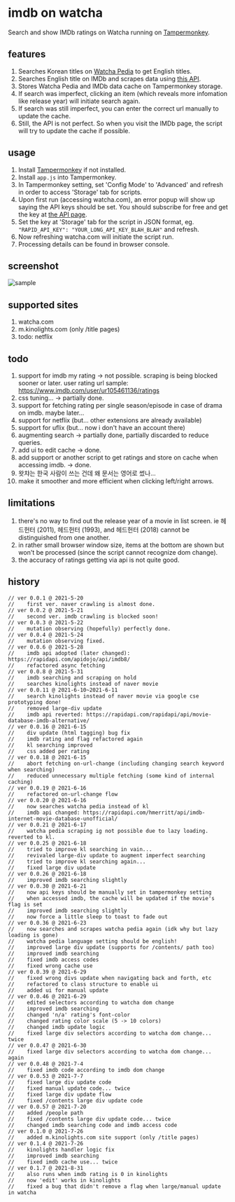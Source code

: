 # imdb on watcha
Search and show IMDb ratings on Watcha running on [Tampermonkey](https://www.tampermonkey.net/).

## features
1. Searches Korean titles on [Watcha Pedia](https://pedia.watcha.com/) to get English titles.
2. Searches English title on IMDb and scrapes data using [this API](https://rapidapi.com/hmerritt/api/imdb-internet-movie-database-unofficial/).
3. Stores Watcha Pedia and IMDb data cache on Tampermonkey storage.
4. If search was imperfect, clicking an item (which reveals more infomation like release year) will initiate search again.
5. If search was still imperfect, you can enter the correct url manually to update the cache.
6. Still, the API is not perfect. So when you visit the IMDb page, the script will try to update the cache if possible.

## usage
1. Install [Tampermonkey](https://www.tampermonkey.net/) if not installed.
2. Install `app.js` into Tampermonkey.
3. In Tampermonkey setting, set 'Config Mode' to 'Advanced' and refresh in order to access 'Storage' tab for scripts.
4. Upon first run (accessing watcha.com), an error popup will show up saying the API keys should be set. You should subscribe for free and get the key at [the API page](https://rapidapi.com/hmerritt/api/imdb-internet-movie-database-unofficial/).
5. Set the key at 'Storage' tab for the script in JSON format, eg. `"RAPID_API_KEY": "YOUR_LONG_API_KEY_BLAH_BLAH"` and refresh.
6. Now refreshing watcha.com will initiate the script run.
7. Processing details can be found in browser console.

## screenshot
![sample](https://user-images.githubusercontent.com/8731054/123694785-bcd88d00-d894-11eb-9e37-a2ce4233448a.png)

## supported sites
1. watcha.com
2. m.kinolights.com (only /title pages)
2. todo: netflix

## todo
1. support for imdb my rating -> not possible. scraping is being blocked sooner or later. user rating url sample: https://www.imdb.com/user/ur105461136/ratings
2. css tuning... -> partially done.
3. support for fetching rating per single season/episode in case of drama on imdb. maybe later...
4. support for netflix (but... other extensions are already available)
5. support for uflix (but... now i don't have an account there)
6. augmenting search -> partially done, partially discarded to reduce queries.
7. add ui to edit cache -> done.
8. add support or another script to get ratings and store on cache when accessing imdb. -> done.
9. 왓챠는 한국 사람이 쓰는 건데 왜 문서는 영어로 썼나...
10. make it smoother and more efficient when clicking left/right arrows.

## limitations
1. there's no way to find out the release year of a movie in list screen. ie 헤드헌터 (2011), 헤드헌터 (1993), and 헤드헌터 (2018) cannot be distinguished from one another.
2. in rather small browser window size, items at the bottom are shown but won't be processed (since the script cannot recognize dom change).
3. the accuracy of ratings getting via api is not quite good.

## history
    // ver 0.0.1 @ 2021-5-20
    //    first ver. naver crawling is almost done.
    // ver 0.0.2 @ 2021-5-21
    //    second ver. imdb crawling is blocked soon!
    // ver 0.0.3 @ 2021-5-22
    //    mutation observing (hopefully) perfectly done.
    // ver 0.0.4 @ 2021-5-24
    //    mutation observing fixed.
    // ver 0.0.6 @ 2021-5-28
    //    imdb api adopted (later changed): https://rapidapi.com/apidojo/api/imdb8/
    //    refactored async fetching
    // ver 0.0.8 @ 2021-5-31
    //    imdb searching and scraping on hold
    //    searches kinolights instead of naver movie
    // ver 0.0.11 @ 2021-6-10~2021-6-11
    //    search kinolights instead of naver movie via google cse prototyping done!
    //    removed large-div update
    //    imdb api reverted: https://rapidapi.com/rapidapi/api/movie-database-imdb-alternative/
    // ver 0.0.16 @ 2021-6-15
    //    div update (html tagging) bug fix
    //    imdb rating and flag refactored again
    //    kl searching improved
    //    css added per rating
    // ver 0.0.18 @ 2021-6-15
    //    abort fetching on-url-change (including changing search keyword when searching)
    //    reduced unnecessary multiple fetching (some kind of internal caching)
    // ver 0.0.19 @ 2021-6-16
    //    refactored on-url-change flow
    // ver 0.0.20 @ 2021-6-16
    //    now searches watcha pedia instead of kl
    //    imdb api changed: https://rapidapi.com/hmerritt/api/imdb-internet-movie-database-unofficial/
    // ver 0.0.21 @ 2021-6-17
    //    watcha pedia scraping ig not possible due to lazy loading. reverted to kl.
    // ver 0.0.25 @ 2021-6-18
    //    tried to improve kl searching in vain...
    //    revivaled large-div update to augment imperfect searching
    //    tried to improve kl searching again...
    //    fixed large div update
    // ver 0.0.26 @ 2021-6-18
    //    improved imdb searching slightly
    // ver 0.0.30 @ 2021-6-21
    //    now api keys should be manually set in tampermonkey setting
    //    when accessed imdb, the cache will be updated if the movie's flag is set
    //    improved imdb searching slightly
    //    now force a little sleep to toast to fade out
    // ver 0.0.36 @ 2021-6-23
    //    now searches and scrapes watcha pedia again (idk why but lazy loading is gone)
    //    watcha pedia language setting should be english!
    //    improved large div update (supports for /contents/ path too)
    //    improved imdb searching
    //    fixed imdb access codes
    //    fixed wrong cache use
    // ver 0.0.39 @ 2021-6-29
    //    fixed wrong divs update when navigating back and forth, etc
    //    refactored to class structure to enable ui
    //    added ui for manual update
    // ver 0.0.46 @ 2021-6-29
    //    edited selectors according to watcha dom change
    //    improved imdb searching
    //    changed 'n/a' rating's font-color
    //    changed rating color scale (5 -> 10 colors)
    //    changed imdb update logic
    //    fixed large div selectors according to watcha dom change... twice
    // ver 0.0.47 @ 2021-6-30
    //    fixed large div selectors according to watcha dom change... again
    // ver 0.0.48 @ 2021-7-4
    //    fixed imdb code according to imdb dom change
    // ver 0.0.53 @ 2021-7-7
    //    fixed large div update code
    //    fixed manual update code... twice
    //    fixed large div update flow
    //    fixed /contents large div update code
    // ver 0.0.57 @ 2021-7-20
    //    added /people path
    //    fixed /contents large div update code... twice
    //    changed imdb searching code and imdb access code
    // ver 0.1.0 @ 2021-7-26
    //    added m.kinolights.com site support (only /title pages)
    // ver 0.1.4 @ 2021-7-26
    //    kinolights handler logic fix
    //    improved imdb searching
    //    fixed imdb cache use... twice
    // ver 0.1.7 @ 2021-8-31
    //    also runs when imdb rating is 0 in kinolights
    //    now 'edit' works in kinolights
    //    fixed a bug that didn't remove a flag when large/manual update in watcha